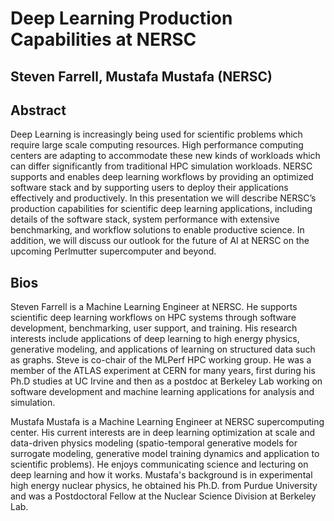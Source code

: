 # Deep Learning Production Capabilities at NERSC
## Steven Farrell, Mustafa Mustafa (NERSC)

## Abstract 
Deep Learning is increasingly being used for scientific problems which require large scale computing resources. High performance computing centers are adapting to accommodate these new kinds of workloads which can differ significantly from traditional HPC simulation workloads. NERSC supports and enables deep learning workflows by providing an optimized software stack and by supporting users to deploy their applications effectively and productively. In this presentation we will describe NERSC’s production capabilities for scientific deep learning applications, including details of the software stack, system performance with extensive benchmarking, and workflow solutions to enable productive science. In addition, we will discuss our outlook for the future of AI at NERSC on the upcoming Perlmutter supercomputer and beyond.


## Bios
Steven Farrell is a Machine Learning Engineer at NERSC. He supports scientific deep learning workflows on HPC systems through software development, benchmarking, user support, and training. His research interests include applications of deep learning to high energy physics, generative modeling, and applications of learning on structured data such as graphs. Steve is co-chair of the MLPerf HPC working group. He was a member of the ATLAS experiment at CERN for many years, first during his Ph.D studies at UC Irvine and then as a postdoc at Berkeley Lab working on software development and machine learning applications for analysis and simulation.
  
Mustafa Mustafa is a Machine Learning Engineer at NERSC supercomputing center. His current interests are in deep learning optimization at scale and data-driven physics modeling (spatio-temporal generative models for surrogate modeling, generative model training dynamics and application to scientific problems). He enjoys communicating science and lecturing on deep learning and how it works. Mustafa's background is in experimental high energy nuclear physics, he obtained his Ph.D. from Purdue University and was a Postdoctoral Fellow at the Nuclear Science Division at Berkeley Lab.

